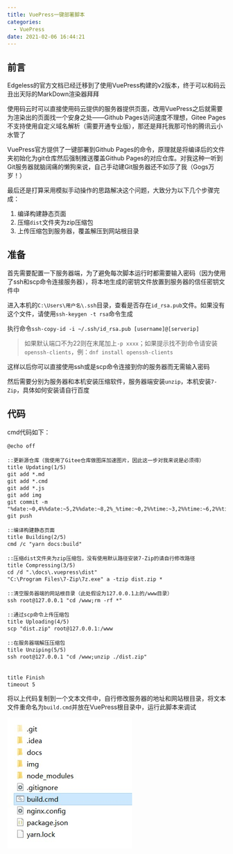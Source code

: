 ```yaml
---
title: VuePress一键部署脚本
categories:
  - VuePress
date: 2021-02-06 16:44:21
---
```

<script type="text/javascript" src="/js/push.js"></script>

## 前言

Edgeless的官方文档已经迁移到了使用VuePress构建的v2版本，终于可以和码云丑出天际的MarkDown渲染器拜拜

使用码云时可以直接使用码云提供的服务器提供页面，改用VuePress之后就需要为渲染出的页面找一个安身之处——Github Pages访问速度不理想，Gitee Pages不支持使用自定义域名解析（需要开通专业版），那还是拜托我那可怜的腾讯云小水管了

VuePress官方提供了一键部署到Github Pages的命令，原理就是将编译后的文件夹初始化为git仓库然后强制推送覆盖Github Pages的对应仓库。对我这种一听到Git服务器就脑阔痛的懒狗来说，自己手动建Git服务器还不如莎了我（Gogs万岁！）

最后还是打算采用模拟手动操作的思路解决这个问题，大致分为以下几个步骤完成：

1. 编译构建静态页面
2. 压缩`dist`文件夹为zip压缩包
3. 上传压缩包到服务器，覆盖解压到网站根目录

## 准备

首先需要配置一下服务器端，为了避免每次脚本运行时都需要输入密码（因为使用了ssh和scp命令连接服务器），将本地生成的密钥文件放置到服务器的信任密钥文件中

进入本机的`C:\Users\用户名\.ssh`目录，查看是否存在`id_rsa.pub`文件。如果没有这个文件，请使用`ssh-keygen -t rsa`命令生成

执行命令`ssh-copy-id -i ~/.ssh/id_rsa.pub [username]@[serverip]`
>如果默认端口不为22则在末尾加上`-p xxxx`；如果提示找不到命令请安装`openssh-clients`，例：`dnf install openssh-clients`

这样以后你可以直接使用ssh或是scp命令连接到你的服务器而无需输入密码

然后需要分别为服务器和本机安装压缩软件，服务器端安装`unzip`，本机安装`7-Zip`，具体如何安装请自行百度

## 代码
cmd代码如下：

```
@echo off

::更新源仓库（我使用了Gitee仓库做图床加速图片，因此这一步对我来说是必须得）
title Updating(1/5)
git add *.md
git add *.cmd
git add *.js
git add img
git commit -m "%date:~0,4%%date:~5,2%%date:~8,2%_%time:~0,2%%time:~3,2%%time:~6,2%%time:~9,2%"
git push

::编译构建静态页面
title Building(2/5)
cmd /c "yarn docs:build"

::压缩dist文件夹为zip压缩包，没有使用默认路径安装7-Zip的请自行修改路径
title Compressing(3/5)
cd /d ".\docs\.vuepress\dist"
"C:\Program Files\7-Zip\7z.exe" a -tzip dist.zip *

::清空服务器端的网站根目录（此处假设为127.0.0.1上的/www目录）
ssh root@127.0.0.1 "cd /www;rm -rf *"

::通过scp命令上传压缩包
title Uploading(4/5)
scp "dist.zip" root@127.0.0.1:/www

::在服务器端解压压缩包
title Unziping(5/5)
ssh root@127.0.0.1 "cd /www;unzip ./dist.zip"


title Finish
timeout 5
```

将以上代码复制到一个文本文件中，自行修改服务器的地址和网站根目录，将文本文件重命名为`build.cmd`并放在VuePress根目录中，运行此脚本来调试

![](img/171438.jpg)